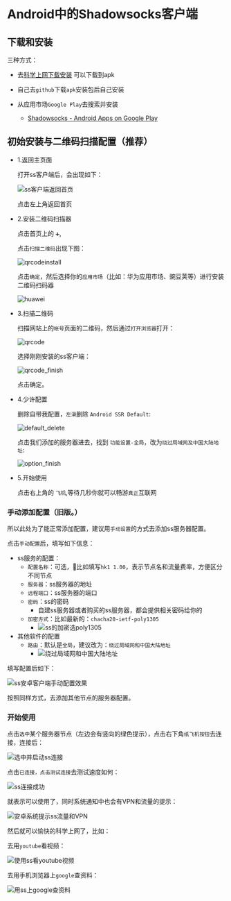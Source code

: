 # Android中的Shadowsocks客户端


## 下载和安装

三种方式：
 * 去[科学上网下载安装](https://kxsw2019.cf/guide/ShadowsocksR-3.4.0.8.apk) 可以下载到apk

* 自己去`github`下载`apk`安装包后自己安装

* 从应用市场`Google Play`去搜索并安装
  * [Shadowsocks - Android Apps on Google Play](https://play.google.com/store/apps/details?id=com.github.shadowsocks)

## 初始安装与二维码扫描配置（推荐）
 
 * 1.返回主页面
 	
 	打开ss客户端后，会出现如下：

 	![ss客户端返回首页](../../assets/img/ss_client_android_returnindex.jpg)

 	点击左上角返回首页

 * 2.安装二维码扫描器
		
	点击首页上的	`➕`,

	点击`扫描二维码`出现下图：
	
	![qrcodeinstall](../../assets/img/ss_client_android_qrcode_install.jpg)
	
	点击`确定`，然后选择你的`应用市场`（比如：华为应用市场、豌豆荚等）进行安装二维码扫码器

 	![huawei](../../assets/img/ss_client_android_huawei.jpg)
 * 3.扫描二维码

	扫描网站上的`帐号`页面的二维码，然后通过`打开浏览器`打开：
	
	![qrcode](../../assets/img/ss_client_android_qrcode.jpg)

	选择刚刚安装的ss客户端：

	![qrcode_finish](../../assets/img/ss_client_android_finish.jpg)

	点击确定。

 * 4.少许配置

 	删除自带我配置，`左滑`删除 `Android SSR Default`:
	
	![default_delete](../../assets/img/ss_client_default_delete.jpg)

	点击我们添加的服务器进去，找到 `功能设置-全局`，改为`绕过局域网及中国大陆地址`:
	
	![option_finish](../../assets/img/ss_client_option_finish.jpg)

 * 5.开始使用	
	
	点击右上角的 `飞机`,等待几秒你就可以畅游`真正`互联网



### 手动添加配置（旧版。）

所以此处为了能正常添加配置，建议用`手动设置`的方式去添加ss服务器配置。

点击`手动配置`后，填写如下信息：

* ss服务的配置：
  * `配置名称`：可选，比如填写`hk1 1.00`，表示节点名和流量费率，方便区分不同节点
  * `服务器`：ss服务器的地址
  * `远程端口`：ss服务器的端口
  * `密码`：ss的密码
    * 自建ss服务器或者购买的ss服务器，都会提供相关密码给你的
  * `加密方式`：比如最新的：`chacha20-ietf-poly1305`
    * ![ss的加密选poly1305](../../assets/img/ss_config_encrypt_use_poly1305.png)
* 其他软件的配置
  * `路由`：默认是`全局`，建议改为：`绕过局域网和中国大陆地址`
    * ![绕过局域网和中国大陆地址](../../assets/img/ss_route_bypass_local_and_china_url.png)

填写配置后如下：

![ss安卓客户端手动配置效果](../../assets/img/ss_android_added_config_effect.png)

按照同样方式，去添加其他节点的服务器配置。

### 开始使用

点击`选中`某个服务器节点（左边会有竖向的绿色提示），点击右下角`纸飞机按钮`去连接，连接后：

![选中并启动ss连接](../../assets/img/ss_select_and_click_to_run_start.png)

点击`已连接，点击测试连接`去测试速度如何：

![ss连接成功](../../assets/img/ss_show_connect_ok_and_delay.png)

就表示可以使用了，同时系统通知中也会有VPN和流量的提示：

![安卓系统提示ss流量和VPN](../../assets/img/android_system_notice_ss_traffic.png)

然后就可以愉快的科学上网了，比如：

去用`youtube`看视频：

![使用ss看youtube视频](../../assets/img/android_use_youtube_see_video.png)

去用手机浏览器上`google`查资料：

![用ss上google查资料](../../assets/img/ss_android_browser_google_search.png)

